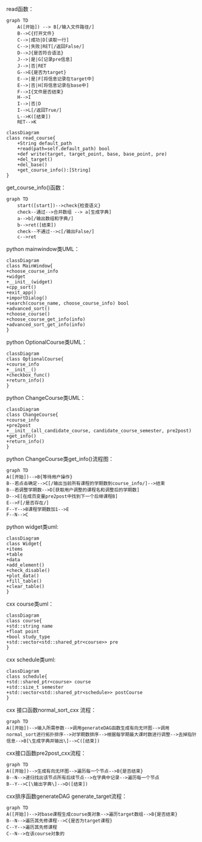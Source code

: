 read函数：
```mermaid
graph TD
	A([开始]) --> B[/输入文件路径/]
	B-->C{打开文件}
	C-->|成功|D[读取一行]
	C-->|失败|RET[/返回False/]
	D-->J{是否符合语法}
	J-->|是|G[记录pre信息]
	J-->|否|RET
	G-->E{是否为target}
	E-->|是|F[将信息记录在target中]
	E-->|否|H[将信息记录在base中]
	F-->I{文件是否结束}
	H-->I
	I-->|否|D
	I-->L[/返回True/]
	L-->K([结束])
	RET-->K
```
```mermaid
classDiagram
class read_course{
    +String default_path
    +read(path=self.default_path) bool
    +def write(target, target_point, base, base_point, pre)
    +del_target()
    +del_base()
    +get_course_info():[String]
}
```
get_course_info()函数：
```mermaid
graph TD
	start([start])-->check{检查语义}
	check--通过-->合并数组 --> a[生成字典]
	a-->b[/输出数组和字典/]
	b-->ret([结束])
	check--不通过-->c[/输出False/]
	c-->ret
```
python mainwindow类UML：
```mermaid
classDiagram
class MainWindow{
+choose_course_info
+widget
+__init__(widget)
+cpp_sort()
+exit_app()
+importDialog()
+search(course_name, choose_course_info) bool
+advanced_sort()
+choose_course()
+choose_course_get_info(info)
+advanced_sort_get_info(info)
}
```

python OptionalCourse类UML：
```mermaid
classDiagram
class OptionalCourse{
+course_info
+__init__()
+checkbox_func()
+return_info()
}
```
python ChangeCourse类UML：
```mermaid
classDiagram
class ChangeCourse{
+course_info
+pre2post
+__init__(all_candidate_course, candidate_course_semester, pre2post)
+get_info()
+return_info()
}
```
python ChangeCourse类get_info()流程图：
```mermaid
graph TD
A([开始])-->B{等待用户操作}
B--若点击确定-->C[/输出当前所有课程的学期数到course_info/]-->结束
B--若调整学期数-->D[获取用户调整的课程名和调整后的学期数]
D-->E[在成员变量pre2post中找到下一个后继课程B]
E-->F[/是否存在/]
F--Y-->B课程学期数加1-->E
F--N-->C
```
python widget类uml:
```mermaid
classDiagram
class Widget{
+items
+table
+data
+add_element()
+check_disable()
+plot_data()
+fill_table()
+clear_table()
}
```
cxx course类uml：
```mermaid
classDiagram
class course{
+std::string name
+float point
+bool study_type
+std::vector<std::shared_ptr<course>> pre
}
```
cxx schedule类uml:
```mermaid
classDiagram
class schedule{
+std::shared_ptr<course> course
+std::size_t semester
+std::vector<std::shared_ptr<schedule>> postCourse
}
```
cxx 接口函数normal_sort_cxx 流程：
```mermaid
graph TD
A([开始])-->输入所需参数-->调用generateDAG函数生成有向无环图-->调用normal_sort进行拓扑排序-->对学期数排序-->根据每学期最大课时数进行调整-->去掉指针信息-->B[\生成字典并输出\]-->C([结束])

```
cxx接口函数pre2post_cxx流程：
```mermaid
graph TD
A([开始])-->生成有向无环图-->遍历每一个节点-->B{是否结束}
B--N-->递归找出该节点所有后续节点-->在字典中记录-->遍历每一个节点
B--Y-->C[\输出字典\]-->D([结束])
```
cxx排序函数generateDAG generate_target流程：
```mermaid
graph TD
A([开始])-->对base课程生成course类对象-->遍历target数组-->B{是否结束}
B--N-->遍历其先修课程-->C{是否为target课程}
C--Y-->遍历其先修课程
C--N-->在该course对象的
```